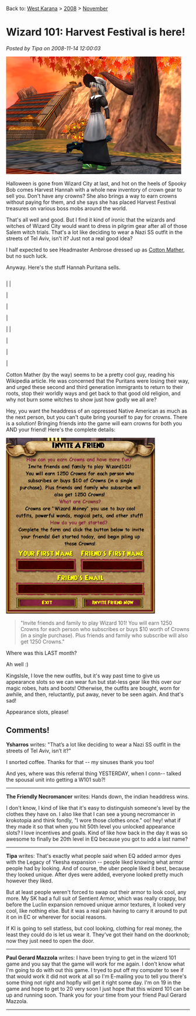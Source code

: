 Back to: [West Karana](/posts/westkarana.md) > [2008](/posts/2008/westkarana.md) > [November](./westkarana.md)
# Wizard 101: Harvest Festival is here!

*Posted by Tipa on 2008-11-14 12:00:03*

![](../../../uploads/2008/11/wizardgraphicalclient-2008-11-14-07-10-01-56.jpg)

Halloween is gone from Wizard City at last, and hot on the heels of Spooky Bob comes Harvest Hannah with a whole new inventory of crown gear to sell you. Don't have any crowns? She also brings a way to earn crowns without paying for them, and she says she has placed Harvest Festival treasures on various boss mobs around the world.

That's all well and good. But I find it kind of ironic that the wizards and witches of Wizard City would want to dress in pilgrim gear after all of those Salem witch trials. That's a lot like deciding to wear a Nazi SS outfit in the streets of Tel Aviv, isn't it? Just not a real good idea?

I half expected to see Headmaster Ambrose dressed up as [Cotton Mather](http://en.wikipedia.org/wiki/Cotton_Mather), but no such luck.

Anyway. Here's the stuff Hannah Puritana sells.




|  |  |  |  |
| --- | --- | --- | --- |
|
  |

  |

  |

  |


|  |

  |

  |

  |




Cotton Mather (by the way) seems to be a pretty cool guy, reading his Wikipedia article. He was concerned that the Puritans were losing their way, and urged these second and third generation immigrants to return to their roots, stop their worldly ways and get back to that good old religion, and why not burn some witches to show just how godly we all are?

Hey, you want the headdress of an oppressed Native American as much as the next person, but you can't quite bring yourself to pay for crowns. There is a solution! Bringing friends into the game will earn crowns for both you AND your friend! Here's the complete details:

![](../../../uploads/2008/11/wizardgraphicalclient-2008-11-14-07-04-55-35.jpg)


> "Invite friends and family to play Wizard 101! You will earn 1250 Crowns for each person who subscribes or buys $10 worth of Crowns (in a single purchase). Plus friends and family who subscribe will also get 1250 Crowns."



Where was this LAST month?

Ah well :)

KingsIsle, I love the new outfits, but it's way past time to give us appearance slots so we can wear fun but stat-less gear like this over our magic robes, hats and boots! Otherwise, the outfits are bought, worn for awhile, and then, reluctantly, put away, never to be seen again. And that's sad!

Appearance slots, please!

## Comments!

**Ysharros** writes: "That’s a lot like deciding to wear a Nazi SS outfit in the streets of Tel Aviv, isn’t it?"

I snorted coffee. Thanks for that -- my sinuses thank you too!

And yes, where was this referral thing YESTERDAY, when I conn-- talked the spousal unit into getting a W101 sub?!

---

**The Friendly Necromancer** writes: Hands down, the indian headdress wins.

I don't know, I kind of like that it's easy to distinguish someone's level by the clothes they have on. I also like that I can see a young necromancer in krokotopia and think fondly, "I wore those clothes once." oo! hey! what if they made it so that when you hit 50th level you unlocked appearance slots? I love incentives and goals. Kind of like how back in the day it was so awesome to finally be 20th level in EQ because you got to add a last name?

---

**Tipa** writes: That's exactly what people said when EQ added armor dyes with the Legacy of Ykesha expansion -- people liked knowing what armor people had by looking. And of course, the uber people liked it best, because they looked unique. After dyes were added, everyone looked pretty much however they liked.

But at least people weren't forced to swap out their armor to look cool, any more. My SK had a full suit of Sentient Armor, which was really crappy, but before the Luclin expansion removed unique armor textures, it looked very cool, like nothing else. But it was a real pain having to carry it around to put it on in EC or wherever for social reasons.

If KI is going to sell statless, but cool looking, clothing for real money, the least they could do is let us wear it. They've got their hand on the doorknob; now they just need to open the door.

---

**Paul Gerard Mazzola** writes: I have been trying to get in the wizerd 101 game and you say that the game will work for me again.
I don't know what I'm going to do with out this game.
I tryed to put off my computer to see if that would work it did not work at all so I'm E-mailing you to tell you there's some thing not right and hopfly will get it right some day.
I'm on 19 in the game and hope to get to 20 very soon I just hope that this wizerd 101 can be up and running soon.
Thank you for your time from your friend Paul Gerard Mazzola.

---

